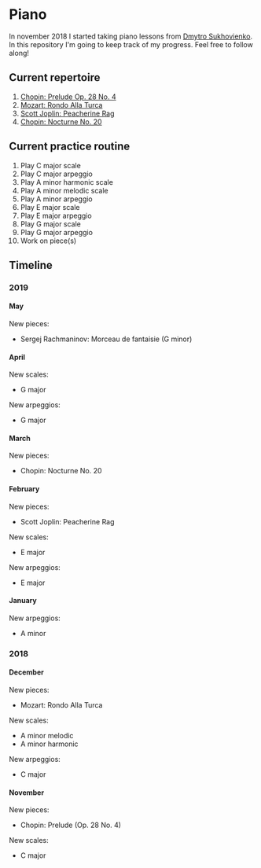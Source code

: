 # Piano

In november 2018 I started taking piano lessons from [Dmytro Sukhovienko](https://www.dmytro.net/). In this repository I'm going to keep track of my progress. Feel free to follow along!

## Current repertoire

1. [Chopin: Prelude Op. 28 No. 4](https://www.youtube.com/watch?v=90wBhBZjAUQ)
2. [Mozart: Rondo Alla Turca](https://www.youtube.com/watch?v=A_THdzBnHy0)
3. [Scott Joplin: Peacherine Rag](https://www.youtube.com/watch?v=Z8c8eFXNolg)
4. [Chopin: Nocturne No. 20](https://www.youtube.com/watch?v=OvoObzPGXZ0)

## Current practice routine

1. Play C major scale
2. Play C major arpeggio
3. Play A minor harmonic scale
4. Play A minor melodic scale
5. Play A minor arpeggio
6. Play E major scale
7. Play E major arpeggio
8. Play G major scale
9. Play G major arpeggio
10. Work on piece(s)

## Timeline

### 2019

#### May

New pieces:
- Sergej Rachmaninov: Morceau de fantaisie (G minor)

#### April

New scales:
- G major

New arpeggios:
- G major

#### March

New pieces:
- Chopin: Nocturne No. 20

#### February

New pieces:
- Scott Joplin: Peacherine Rag

New scales:
- E major

New arpeggios:
- E major

#### January

New arpeggios:
- A minor

### 2018

#### December

New pieces:
- Mozart: Rondo Alla Turca

New scales:
- A minor melodic
- A minor harmonic

New arpeggios:
- C major

#### November

New pieces:
- Chopin: Prelude (Op. 28 No. 4)

New scales:
- C major
